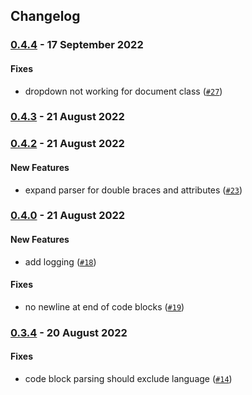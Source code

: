 ## Changelog

### [0.4.4](https://github.com/alixlahuec/latex-roam/compare/0.4.3...0.4.4) -  17 September 2022 

#### Fixes

-  dropdown not working for document class ([`#27`](https://github.com/alixlahuec/latex-roam/pull/27))

### [0.4.3](https://github.com/alixlahuec/latex-roam/compare/0.4.2...0.4.3) -  21 August 2022 

### [0.4.2](https://github.com/alixlahuec/latex-roam/compare/0.4.0...0.4.2) -  21 August 2022 

#### New Features

-  expand parser for double braces and attributes ([`#23`](https://github.com/alixlahuec/latex-roam/pull/23))

### [0.4.0](https://github.com/alixlahuec/latex-roam/compare/0.3.4...0.4.0) -  21 August 2022 

#### New Features

-  add logging ([`#18`](https://github.com/alixlahuec/latex-roam/pull/18))
#### Fixes

-  no newline at end of code blocks ([`#19`](https://github.com/alixlahuec/latex-roam/pull/19))

### [0.3.4](https://github.com/alixlahuec/latex-roam/compare/0.3.0...0.3.4) -  20 August 2022 

#### Fixes

-  code block parsing should exclude language ([`#14`](https://github.com/alixlahuec/latex-roam/pull/14))
